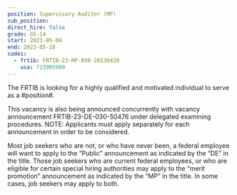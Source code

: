 ```yaml
---
position: Supervisory Auditor (MP)
sub_position:
direct_hire: false
grade: GS-14
start: 2023-05-04
end: 2023-05-18
codes:
  - frtib: FRTIB-23-MP-030-20230428
    usa: 723905900
---
```


The FRTIB is looking for a highly qualified and motivated individual to serve as a #position#.

This vacancy is also being announced concurrently with vacancy announcement FRTIB-23-DE-030-50476 under delegated examining procedures. NOTE: Applicants must apply separately for each announcement in order to be considered.

Most job seekers who are not, or who have never been, a federal employee will want to apply to the “Public” announcement as indicated by the “DE” in the title.  Those job seekers who are current federal employees, or who are eligible for certain special hiring authorities may apply to the “merit promotion” announcement as indicated by the “MP” in the title.  In some cases, job seekers may apply to both.
